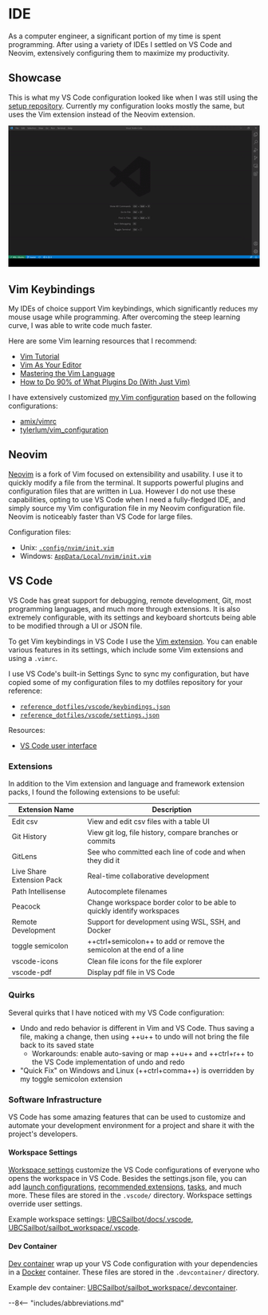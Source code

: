 # IDE

As a computer engineer, a significant portion of my time is spent programming. After using a variety of IDEs
I settled on VS Code and Neovim, extensively configuring them to maximize my productivity.

## Showcase

This is what my VS Code configuration looked like when I was still using the [setup repository](https://github.com/patrick-5546/setup).
Currently my configuration looks mostly the same, but uses the Vim extension instead of the Neovim extension.

![IDE Demo](../assets/ide_demo.gif)

## Vim Keybindings

My IDEs of choice support Vim keybindings, which significantly reduces my mouse usage while programming.
After overcoming the steep learning curve, I was able to write code much faster.

Here are some Vim learning resources that I recommend:

- [Vim Tutorial](https://www.youtube.com/watch?v=IiwGbcd8S7I&t=1s)
- [Vim As Your Editor](https://www.youtube.com/watch?v=H3o4l4GVLW0&list=PLm323Lc7iSW_wuxqmKx_xxNtJC_hJbQ7R)
- [Mastering the Vim Language](https://www.youtube.com/watch?v=wlR5gYd6um0)
- [How to Do 90% of What Plugins Do (With Just Vim)](https://www.youtube.com/watch?v=XA2WjJbmmoM&t=734s)

I have extensively customized [my Vim configuration](https://github.com/patrick-5546/dotfiles/blob/main/dot_vimrc)
based on the following configurations:

- [amix/vimrc](https://github.com/amix/vimrc)
- [tylerlum/vim_configuration](https://github.com/tylerlum/vim_configuration)

## Neovim

[Neovim](https://github.com/neovim/neovim) is a fork of Vim focused on extensibility and usability.
I use it to quickly modify a file from the terminal. It supports powerful plugins and configuration files that are written in Lua.
However I do not use these capabilities, opting to use VS Code when I need a fully-fledged IDE, and simply source
my Vim configuration file in my Neovim configuration file. Neovim is noticeably faster than VS Code for large files.

Configuration files:

- Unix: [`.config/nvim/init.vim`](https://github.com/patrick-5546/dotfiles/blob/main/dot_config/nvim/init.vim)
- Windows: [`AppData/Local/nvim/init.vim`](https://github.com/patrick-5546/dotfiles/blob/main/AppData/Local/nvim/init.vim)

## VS Code

VS Code has great support for debugging, remote development, Git, most programming languages, and much more through extensions.
It is also extremely configurable, with its settings and keyboard shortcuts being able to be modified through a UI or JSON file.

To get Vim keybindings in VS Code I use the [Vim extension](https://marketplace.visualstudio.com/items?itemName=vscodevim.vim).
You can enable various features in its settings, which include some Vim extensions and using a `.vimrc`.

I use VS Code's built-in Settings Sync to sync my configuration, but have copied some of my configuration files to my dotfiles repository for your reference:

- [`reference_dotfiles/vscode/keybindings.json`](https://github.com/patrick-5546/dotfiles/blob/main/reference_dotfiles/vscode/keybindings.json)
- [`reference_dotfiles/vscode/settings.json`](https://github.com/patrick-5546/dotfiles/blob/main/reference_dotfiles/vscode/settings.json)

Resources:

- [VS Code user interface](https://code.visualstudio.com/docs/getstarted/userinterface)

### Extensions

In addition to the Vim extension and language and framework extension packs, I found the following extensions to be useful:

| Extension Name | Description |
| ----------- | ------------------------------------ |
| Edit csv | View and edit csv files with a table UI |
| Git History | View git log, file history, compare branches or commits |
| GitLens | See who committed each line of code and when they did it |
| Live Share Extension Pack | Real-time collaborative development |
| Path Intellisense | Autocomplete filenames |
| Peacock | Change workspace border color to be able to quickly identify workspaces |
| Remote Development | Support for development using WSL, SSH, and Docker |
| toggle semicolon | ++ctrl+semicolon++ to add or remove the semicolon at the end of a line |
| vscode-icons | Clean file icons for the file explorer |
| vscode-pdf | Display pdf file in VS Code |

### Quirks

Several quirks that I have noticed with my VS Code configuration:

- Undo and redo behavior is different in Vim and VS Code. Thus saving a file, making a change, then using ++u++ to undo will not bring the file back to its saved state
    - Workarounds: enable auto-saving or map ++u++ and ++ctrl+r++ to the VS Code implementation of undo and redo
- "Quick Fix" on Windows and Linux (++ctrl+comma++) is overridden by my toggle semicolon extension

### Software Infrastructure

VS Code has some amazing features that can be used to customize and automate your development environment for a project and share it with the project's developers.

#### Workspace Settings

[Workspace settings](https://code.visualstudio.com/docs/getstarted/settings#_workspace-settings)
customize the VS Code configurations of everyone who opens the workspace in VS Code.
Besides the settings.json file, you can add [launch configurations](https://code.visualstudio.com/docs/editor/debugging#_launch-configurations),
[recommended extensions](https://code.visualstudio.com/docs/editor/extension-marketplace#_workspace-recommended-extensions),
[tasks](https://code.visualstudio.com/docs/editor/tasks), and much more.
These files are stored in the `.vscode/` directory. Workspace settings override user settings.

Example workspace settings: [UBCSailbot/docs/.vscode](https://github.com/UBCSailbot/docs/tree/main/.vscode),
[UBCSailbot/sailbot_workspace/.vscode](https://github.com/UBCSailbot/sailbot_workspace/tree/main/.vscode).

#### Dev Container

[Dev container](https://code.visualstudio.com/docs/remote/containers)
wrap up your VS Code configuration with your dependencies in a [Docker](https://docs.docker.com/get-started/overview/) container.
These files are stored in the `.devcontainer/` directory.

Example dev container: [UBCSailbot/sailbot_workspace/.devcontainer](https://github.com/UBCSailbot/sailbot_workspace/tree/main/.devcontainer).

--8<-- "includes/abbreviations.md"
